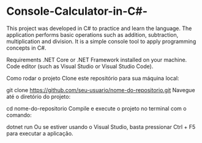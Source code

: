 # Console-Calculator-in-C#-
This project was developed in C# to practice and learn the language. The application performs basic operations such as addition, subtraction, multiplication and division. It is a simple console tool to apply programming concepts in C#.

Requirements
.NET Core or .NET Framework installed on your machine.
Code editor (such as Visual Studio or Visual Studio Code).

Como rodar o projeto
Clone este repositório para sua máquina local:

git clone https://github.com/seu-usuario/nome-do-repositorio.git
Navegue até o diretório do projeto:

cd nome-do-repositorio
Compile e execute o projeto no terminal com o comando:

dotnet run
Ou se estiver usando o Visual Studio, basta pressionar Ctrl + F5 para executar a aplicação.

